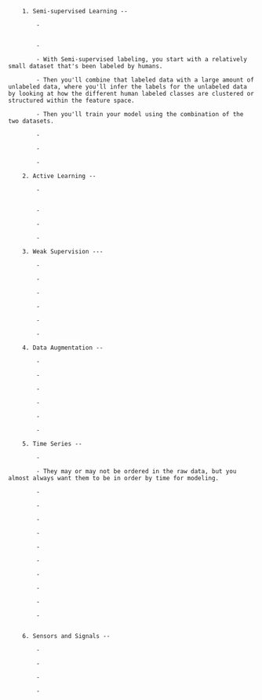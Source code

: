     	1. Semi-supervised Learning --

    		-


    		-

    		- With Semi-supervised labeling, you start with a relatively small dataset that's been labeled by humans.

    		- Then you'll combine that labeled data with a large amount of unlabeled data, where you'll infer the labels for the unlabeled data by looking at how the different human labeled classes are clustered or structured within the feature space.

    		- Then you'll train your model using the combination of the two datasets.

    		-

    		-

    		-

    	2. Active Learning --

    		-


    		-

    		-

    		-

    	3. Weak Supervision ---

    		-

    		-

    		-

    		-

    		-

    		-

    	4. Data Augmentation --

    		-

    		-

    		-

    		-

    		-

    		-

    	5. Time Series --

    		-

    		- They may or may not be ordered in the raw data, but you almost always want them to be in order by time for modeling.

    		-

    		-

    		-

    		-

    		-

    		-

    		-

    		-

    		-

    		-


    	6. Sensors and Signals --

    		-

    		-

    		-

    		-
